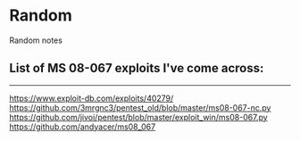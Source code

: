 # Random
Random notes


## List of MS 08-067 exploits I've come across:
-------------------------------------------------

https://www.exploit-db.com/exploits/40279/
https://github.com/3mrgnc3/pentest_old/blob/master/ms08-067-nc.py
https://github.com/jivoi/pentest/blob/master/exploit_win/ms08-067.py
https://github.com/andyacer/ms08_067


